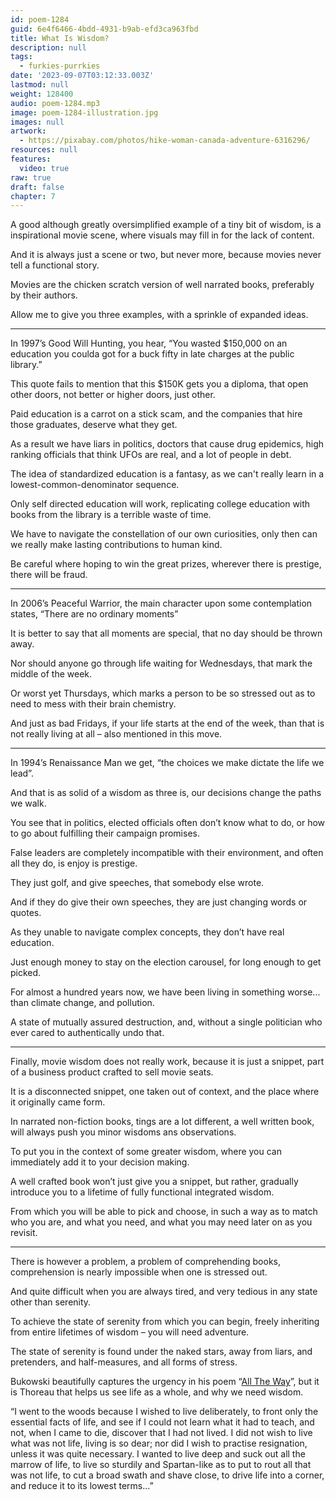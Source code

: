 ```yaml
---
id: poem-1284
guid: 6e4f6466-4bdd-4931-b9ab-efd3ca963fbd
title: What Is Wisdom?
description: null
tags:
  - furkies-purrkies
date: '2023-09-07T03:12:33.003Z'
lastmod: null
weight: 128400
audio: poem-1284.mp3
image: poem-1284-illustration.jpg
images: null
artwork:
  - https://pixabay.com/photos/hike-woman-canada-adventure-6316296/
resources: null
features:
  video: true
raw: true
draft: false
chapter: 7
---
```


A good although greatly oversimplified example of a tiny bit of wisdom,
is a inspirational movie scene, where visuals may fill in for the lack of content.

And it is always just a scene or two, but never more,
because movies never tell a functional story.

Movies are the chicken scratch version
of well narrated books, preferably by their authors.

Allow me to give you three examples,
with a sprinkle of expanded ideas.

---

In 1997’s Good Will Hunting, you hear,
“You wasted $150,000 on an education you coulda got for a buck fifty in late charges at the public library.”

This quote fails to mention that this $150K gets you a diploma,
that open other doors, not better or higher doors, just other.

Paid education is a carrot on a stick scam,
and the companies that hire those graduates, deserve what they get.

As a result we have liars in politics, doctors that cause drug epidemics,
high ranking officials that think UFOs are real, and a lot of people in debt.

The idea of standardized education is a fantasy,
as we can't really learn in a lowest-common-denominator sequence.

Only self directed education will work,
replicating college education with books from the library is a terrible waste of time.

We have to navigate the constellation of our own curiosities,
only then can we really make lasting contributions to human kind.

Be careful where hoping to win the great prizes,
wherever there is prestige, there will be fraud.

---

In 2006’s Peaceful Warrior, the main character upon some contemplation states,
“There are no ordinary moments”

It is better to say that all moments are special,
that no day should be thrown away.

Nor should anyone go through life waiting for Wednesdays,
that mark the middle of the week.

Or worst yet Thursdays,
which marks a person to be so stressed out as to need to mess with their brain chemistry.

And just as bad Fridays, if your life starts at the end of the week,
than that is not really living at all – also mentioned in this move.

---

In 1994’s Renaissance Man we get,
“the choices we make dictate the life we lead”.

And that is as solid of a wisdom as three is,
our decisions change the paths we walk.

You see that in politics, elected officials often don’t know what to do,
or how to go about fulfilling their campaign promises.

False leaders are completely incompatible with their environment,
and often all they do, is enjoy is prestige.

They just golf,
and give speeches, that somebody else wrote.

And if they do give their own speeches,
they are just changing words or quotes.

As they unable to navigate complex concepts,
they don’t have real education.

Just enough money to stay on the election carousel,
for long enough to get picked.

For almost a hundred years now, we have been living in something worse...
than climate change, and pollution.

A state of mutually assured destruction,
and, without a single politician who ever cared to authentically undo that.

---

Finally, movie wisdom does not really work, because it is just a snippet,
part of a business product crafted to sell movie seats.

It is a disconnected snippet, one taken out of context,
and the place where it originally came form.

In narrated non-fiction books, tings are a lot different,
a well written book, will always push you minor wisdoms ans observations.

To put you in the context of some greater wisdom,
where you can immediately add it to your decision making.

A well crafted book won’t just give you a snippet,
but rather, gradually introduce you to a lifetime of fully functional integrated wisdom.

From which you will be able to pick and choose,
in such a way as to match who you are, and what you need, and what you may need later on as you revisit.

---

There is however a problem, a problem of comprehending books,
comprehension is nearly impossible when one is stressed out.

And quite difficult when you are always tired,
and very tedious in any state other than serenity.

To achieve the state of serenity from which you can begin,
freely inheriting from entire lifetimes of wisdom – you will need adventure.

The state of serenity is found under the naked stars,
away from liars, and pretenders, and half-measures, and all forms of stress.

Bukowski beautifully captures the urgency in his poem “[All The Way][1]”,
but it is Thoreau that helps us see life as a whole, and why we need wisdom.

“I went to the woods because I wished to live deliberately, to front only the essential facts of life, and see if I could not learn what it had to teach, and not, when I came to die, discover that I had not lived. I did not wish to live what was not life, living is so dear; nor did I wish to practise resignation, unless it was quite necessary. I wanted to live deep and suck out all the marrow of life, to live so sturdily and Spartan-like as to put to rout all that was not life, to cut a broad swath and shave close, to drive life into a corner, and reduce it to its lowest terms...”

[1]: https://www.youtube.com/watch?v=k6_QUhUPrF4
